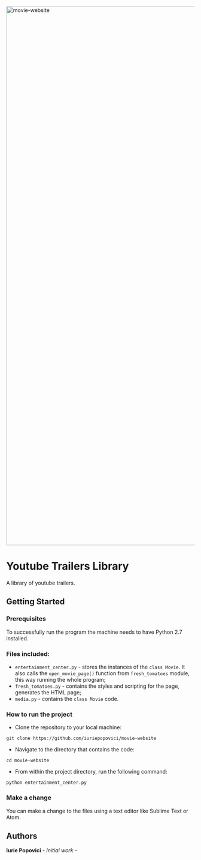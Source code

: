 <img width="1437" alt="movie-website" src="https://cloud.githubusercontent.com/assets/19762832/26764895/04c3efe4-4936-11e7-943a-c1afce31f002.png">

# Youtube Trailers Library
A library of youtube trailers.

## Getting Started
### Prerequisites
To successfully run the program the machine needs to have Python 2.7 installed. 
### Files included:
* `entertainment_center.py` - stores the instances of the `class Movie`. 
It also calls the `open_movie_page()` function from `fresh_tomatoes` module, 
this way running the whole program;
* `fresh_tomatoes.py` - contains the styles and scripting for the page, generates the HTML page;
* `media.py` - contains the `class Movie` code.

### How to run the project
* Clone the repository to your local machine:

`git clone https://github.com/iuriepopovici/movie-website`

* Navigate to the directory that contains the code:

`cd movie-website`

* From within the project directory, run the following command:

`python entertainment_center.py`

### Make a change
You can make a change to the files using a text editor like Sublime Text or Atom.

## Authors
 **Iurie Popovici**  - *Initial work* - 
